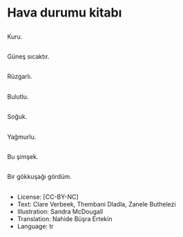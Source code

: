 # Hava durumu kitabı

##
Kuru.

##
Güneş sıcaktır.

##
Rüzgarlı.

##
Bulutlu.

##
Soğuk.

##
Yağmurlu.

##
Bu şimşek.

##
Bir gökkuşağı gördüm.

##
* License: [CC-BY-NC]
* Text: Clare Verbeek, Thembani Dladla, Zanele Buthelezi
* Illustration: Sandra McDougall
* Translation: Nahide Büşra Ertekin
* Language: tr
